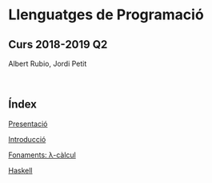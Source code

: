 
# Llenguatges de Programació

## Curs 2018-2019 Q2

Albert Rubio, Jordi Petit

<br/>

## Índex

[Presentació](01-presentacio.html)

[Introducció](02-introduccio.html)

[Fonaments: λ-càlcul](03-lambda-calcul.html)

[Haskell](04-haskell.html)
